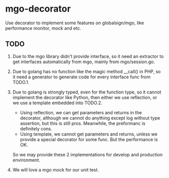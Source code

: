 # mgo-decorator
Use decorator to implement some features on globalsign/mgo, like performance monitor, mock and etc. 

## TODO
1. Due to the mgo library didn't provide interface, so it need an extractor to get interfaces automatically from mgo, mainly from mgo/session.go.
2. Due to golang has no function like the magic method __call() in PHP, so it need a generator to generate code for every interface func from TODO.1.
3. Due to golang is strongly typed, even for the function type, so it cannot implement the decorator like Python, then either we use reflection, or we use a template embedded into TODO.2.
   * Using reflection, we can get parameters and returns in the decorator, although we cannot do anything except log without type assertion, but this is still pros. Meanwhile, the preformanc is definitely cons.
   * Using template, we cannot get parameters and returns, unless we provide a special decorator for some func. But the performance is OK.
   
   So we may provide these 2 implementations for develop and production environment.
4. We will love a mgo mock for our unit test.

